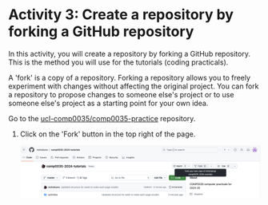 # Activity 3: Create a repository by forking a GitHub repository

In this activity, you will create a repository by forking a GitHub repository. This is the method you will use for the
tutorials (coding practicals).

A 'fork' is a copy of a repository. Forking a repository allows you to freely experiment with changes without affecting
the original project. You can fork a repository to propose changes to someone else's project or to use someone else's
project as a starting point for your own idea.

Go to the [ucl-comp0035/comp0035-practice]() repository.

1. Click on the 'Fork' button in the top right of the page.

    ![Fork button](../img/gh-fork.png)